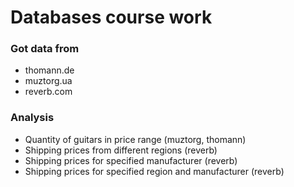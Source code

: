 # Databases course work
### Got data from
+ thomann.de
+ muztorg.ua
+ reverb.com
### Analysis
+ Quantity of guitars in price range (muztorg, thomann)
+ Shipping prices from different regions (reverb)
+ Shipping prices for specified manufacturer (reverb)
+ Shipping prices for specified region and manufaсturer (reverb)